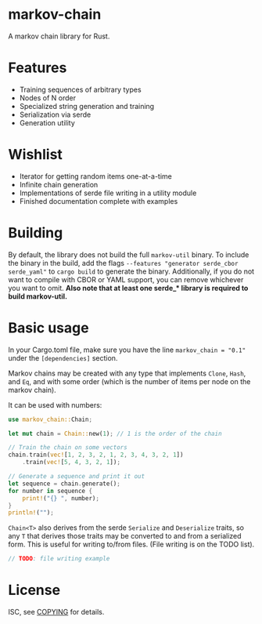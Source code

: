 # markov-chain
A markov chain library for Rust.

# Features
* Training sequences of arbitrary types
* Nodes of N order
* Specialized string generation and training
* Serialization via serde
* Generation utility

# Wishlist
* Iterator for getting random items one-at-a-time
* Infinite chain generation
* Implementations of serde file writing in a utility module
* Finished documentation complete with examples

# Building
By default, the library does not build the full `markov-util` binary. To include
the binary in the build, add the flags `--features "generator serde_cbor
serde_yaml"` to `cargo build` to generate the binary. Additionally, if you do
not want to compile with CBOR or YAML support, you can remove whichever you
want to omit. **Also note that at least one serde_\* library is required to build
markov-util.**

# Basic usage
In your Cargo.toml file, make sure you have the line `markov_chain = "0.1"`
under the `[dependencies]` section.

Markov chains may be created with any type that implements `Clone`, `Hash`,
and `Eq`, and with some order (which is the number of items per node on the
markov chain).

It can be used with numbers:

```rust
use markov_chain::Chain;

let mut chain = Chain::new(1); // 1 is the order of the chain

// Train the chain on some vectors
chain.train(vec![1, 2, 3, 2, 1, 2, 3, 4, 3, 2, 1])
    .train(vec![5, 4, 3, 2, 1]);

// Generate a sequence and print it out
let sequence = chain.generate();
for number in sequence {
    print!("{} ", number);
}
println!("");
```

`Chain<T>` also derives from the serde `Serialize` and `Deserialize` traits, so
any `T` that derives those traits may be converted to and from a serialized
form. This is useful for writing to/from files. (File writing is on the TODO
list).

```rust
// TODO: file writing example
```

# License
ISC, see [COPYING](COPYING) for details.
